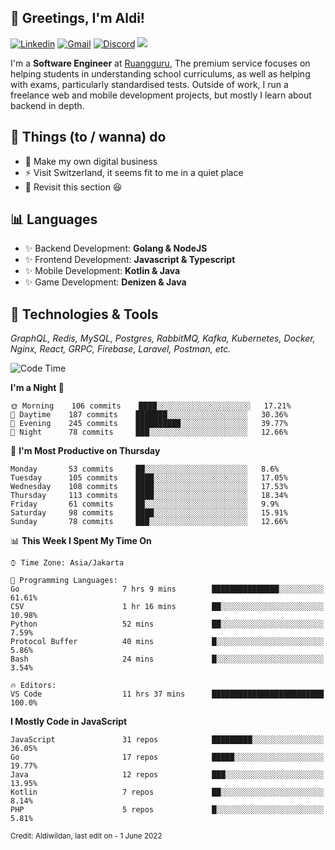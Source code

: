 <!-- Greetings -->
## 👋 Greetings, I'm Aldi!

<!-- Social Media -->
[![Linkedin](https://img.shields.io/badge/-aldiwildan-blue?style=flat&logo=Linkedin&logoColor=white)](https://www.linkedin.com/in/aldiwildan/)
[![Gmail](https://img.shields.io/badge/-aldiwild77@gmail.com-c14438?style=flat&logo=Gmail&logoColor=white)](mailto:aldiwild77@gmail.com)
[![Discord](https://img.shields.io/badge/-Chroma-5663F7?style=flat&logo=Discord&logoColor=white)](https://discord.gg/BUxraQ8)
![](https://komarev.com/ghpvc/?username=aldiwildan77&label=Visitor&color=2bbc8a)

<!-- Introduction -->
I'm a **Software Engineer** at [Ruangguru](https://ruangguru.com), The premium service focuses on helping students in understanding school curriculums, as well as helping with exams, particularly standardised tests. Outside of work, I run a freelance web and mobile development projects, but mostly I learn about backend in depth.

## 📃 Things (to / wanna) do
- 🐝 Make my own digital business
- ⚡ Visit Switzerland, it seems fit to me in a quiet place
- 🌱 Revisit this section 😆

## 📊 Languages
- ✨ Backend Development: **Golang & NodeJS**
- ✨ Frontend Development: **Javascript & Typescript**
- ✨ Mobile Development: **Kotlin & Java**
- ✨ Game Development: **Denizen & Java**

## 🔧 Technologies & Tools
*GraphQL, Redis, MySQL, Postgres, RabbitMQ, Kafka, Kubernetes, Docker, Nginx, React, GRPC, Firebase, Laravel, Postman, etc.*

<!--START_SECTION:waka-->
![Code Time](http://img.shields.io/badge/Code%20Time-692%20hrs%2028%20mins-blue)

**I'm a Night 🦉** 

```text
🌞 Morning    106 commits    ████░░░░░░░░░░░░░░░░░░░░░   17.21% 
🌆 Daytime    187 commits    ███████░░░░░░░░░░░░░░░░░░   30.36% 
🌃 Evening    245 commits    ██████████░░░░░░░░░░░░░░░   39.77% 
🌙 Night      78 commits     ███░░░░░░░░░░░░░░░░░░░░░░   12.66%

```
📅 **I'm Most Productive on Thursday** 

```text
Monday       53 commits     ██░░░░░░░░░░░░░░░░░░░░░░░   8.6% 
Tuesday      105 commits    ████░░░░░░░░░░░░░░░░░░░░░   17.05% 
Wednesday    108 commits    ████░░░░░░░░░░░░░░░░░░░░░   17.53% 
Thursday     113 commits    ████░░░░░░░░░░░░░░░░░░░░░   18.34% 
Friday       61 commits     ██░░░░░░░░░░░░░░░░░░░░░░░   9.9% 
Saturday     98 commits     ████░░░░░░░░░░░░░░░░░░░░░   15.91% 
Sunday       78 commits     ███░░░░░░░░░░░░░░░░░░░░░░   12.66%

```


📊 **This Week I Spent My Time On** 

```text
⌚︎ Time Zone: Asia/Jakarta

💬 Programming Languages: 
Go                       7 hrs 9 mins        ███████████████░░░░░░░░░░   61.61% 
CSV                      1 hr 16 mins        ██░░░░░░░░░░░░░░░░░░░░░░░   10.98% 
Python                   52 mins             ██░░░░░░░░░░░░░░░░░░░░░░░   7.59% 
Protocol Buffer          40 mins             █░░░░░░░░░░░░░░░░░░░░░░░░   5.86% 
Bash                     24 mins             █░░░░░░░░░░░░░░░░░░░░░░░░   3.54%

🔥 Editors: 
VS Code                  11 hrs 37 mins      █████████████████████████   100.0%

```

**I Mostly Code in JavaScript** 

```text
JavaScript               31 repos            █████████░░░░░░░░░░░░░░░░   36.05% 
Go                       17 repos            █████░░░░░░░░░░░░░░░░░░░░   19.77% 
Java                     12 repos            ███░░░░░░░░░░░░░░░░░░░░░░   13.95% 
Kotlin                   7 repos             ██░░░░░░░░░░░░░░░░░░░░░░░   8.14% 
PHP                      5 repos             █░░░░░░░░░░░░░░░░░░░░░░░░   5.81%

```



<!--END_SECTION:waka-->

<sub>Credit: Aldiwildan, last edit on - 1 June 2022</sub>
